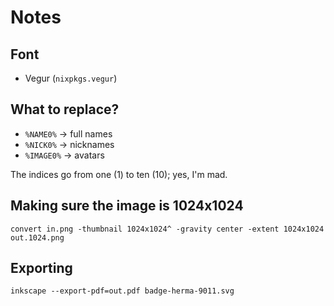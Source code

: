 # Notes

## Font

 * Vegur (`nixpkgs.vegur`)

## What to replace?

 * `%NAME0%` → full names
 * `%NICK0%` → nicknames
 * `%IMAGE0%` → avatars

The indices go from one (1) to ten (10); yes, I'm mad.


## Making sure the image is 1024x1024

```
convert in.png -thumbnail 1024x1024^ -gravity center -extent 1024x1024 out.1024.png
```

## Exporting

```
inkscape --export-pdf=out.pdf badge-herma-9011.svg
```
